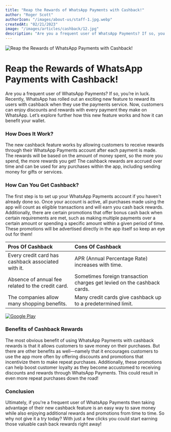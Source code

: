 ```yaml
---
title: "Reap the Rewards of WhatsApp Payments with Cashback!"
author: "Roger Scott"
authorIcon: "/images/about-us/staff-1.jpg.webp"
createdAt: "02/21/2023"
image: "/images/articles/cashback/12.jpg"
description: "Are you a frequent user of WhatsApp Payments? If so, you’re in luck. Recently, WhatsApp has rolled out an exciting new feature to reward its users with cashback when they use the payments service."
---
```


![Reap the Rewards of WhatsApp Payments with Cashback!](/images/articles/cashback/12.jpg)

# Reap the Rewards of WhatsApp Payments with Cashback!

Are you a frequent user of WhatsApp Payments? If so, you’re in luck. Recently, WhatsApp has rolled out an exciting new feature to reward its users with cashback when they use the payments service. Now, customers can enjoy discounts and rewards with every payment they make on WhatsApp. Let’s explore further how this new feature works and how it can benefit your wallet.


### How Does It Work?

The new cashback feature works by allowing customers to receive rewards through their WhatsApp Payments account after each payment is made. The rewards will be based on the amount of money spent, so the more you spend, the more rewards you get! The cashback rewards are accrued over time and can be used for any purchases within the app, including sending money for gifts or services.

### How Can You Get Cashback?

The first step is to set up your WhatsApp Payments account if you haven't already done so. Once your account is active, all purchases made using the app will count as eligible transactions and will earn you cash back rewards. Additionally, there are certain promotions that offer bonus cash back when certain requirements are met, such as making multiple payments over a certain amount or spending a specific amount within a given period of time. These promotions will be advertised directly in the app itself so keep an eye out for them!

| Pros Of Cashback                                   | Cons Of Cashback                                                        |
| :------------------------------------------------- | :---------------------------------------------------------------------- |
| Every credit card has cashback associated with it. | APR (Annual Percentage Rate) increases with time.                       |
| Absence of annual fee related to the credit card.  | Sometimes foreign transaction charges get levied on the cashback cards. |
| The companies allow many shopping benefits.        | Many credit cards give cashback up to a predetermined limit.            |

[![Google Play](/images/google-play.png)](https://play.google.com/store/apps/details?id=space.cashbro.browser&pli=1)

### Benefits of Cashback Rewards

The most obvious benefit of using WhatsApp Payments with cashback rewards is that it allows customers to save money on their purchases. But there are other benefits as well—namely that it encourages customers to use the app more often by offering discounts and promotions that incentivize them to make repeat purchases. Additionally, these promotions can help boost customer loyalty as they become accustomed to receiving discounts and rewards through WhatsApp Payments. This could result in even more repeat purchases down the road!

### Conclusion

Ultimately, if you're a frequent user of WhatsApp Payments then taking advantage of their new cashback feature is an easy way to save money while also enjoying additional rewards and promotions from time to time. So why not give it a try today? With just a few clicks you could start earning those valuable cash back rewards right away!

